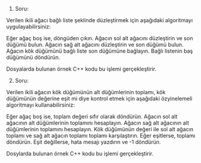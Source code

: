 1. Soru:

Verilen ikili ağacı bağlı liste şeklinde düzleştirmek için aşağıdaki algoritmayı uygulayabilirsiniz:

Eğer ağaç boş ise, döngüden çıkın.
Ağacın sol alt ağacını düzleştirin ve son düğümü bulun.
Ağacın sağ alt ağacını düzleştirin ve son düğümü bulun.
Ağacın kök düğümünü bağlı liste son düğümüne bağlayın.
Bağlı listenin baş düğümünü döndürün.

Dosyalarda bulunan örnek C++ kodu bu işlemi gerçekleştirir.



2. Soru:

Verilen ikili ağacın kök düğümünün alt düğümlerinin toplamı, kök düğümünün değerine eşit mi diye kontrol etmek için aşağıdaki özyinelemeli algoritmayı kullanabilirsiniz:

Eğer ağaç boş ise, toplam değeri sıfır olarak döndürün.
Ağacın sol alt ağacının alt düğümlerinin toplamını hesaplayın.
Ağacın sağ alt ağacının alt düğümlerinin toplamını hesaplayın.
Kök düğümünün değeri ile sol alt ağacın toplamı ve sağ alt ağacın toplamı toplamı karşılaştırın. Eğer eşitlerse, toplamı döndürün. Eşit değillerse, hata mesajı yazdırın ve -1 döndürün.

Dosylarda bulunan örnek C++ kodu bu işlemi gerçekleştirir.
